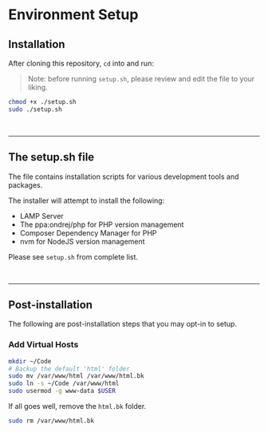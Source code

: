 # Environment Setup

## Installation

After cloning this repository, `cd` into and run:

> Note: before running `setup.sh`, please review and edit the file to your liking.

```bash
chmod +x ./setup.sh
sudo ./setup.sh
```

<br>

---

## The setup.sh file

The file contains installation scripts for various development tools and packages.

The installer will attempt to install the following:

- LAMP Server
- The ppa:ondrej/php for PHP version management
- Composer Dependency Manager for PHP
- nvm for NodeJS version management

Please see `setup.sh` from complete list.

<br>

---

## Post-installation

The following are post-installation steps that you may opt-in to setup.

### Add Virtual Hosts
```bash
mkdir ~/Code
# Backup the default 'html' folder
sudo mv /var/www/html /var/www/html.bk
sudo ln -s ~/Code /var/www/html
sudo usermod -g www-data $USER
```

If all goes well, remove the `html.bk` folder.

```bash
sudo rm /var/www/html.bk
```